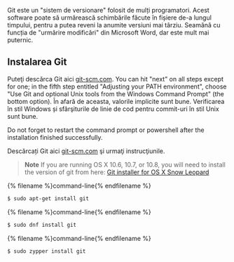 Git este un "sistem de versionare" folosit de mulți programatori. Acest software poate să urmărească schimbările făcute în fișiere de-a lungul timpului, pentru a putea reveni la anumite versiuni mai târziu. Seamănă cu funcția de "urmărire modificări" din Microsoft Word, dar este mult mai puternic.

## Instalarea Git

<!--sec data-title="Installing Git: Windows" data-id="git_install_windows"
data-collapse=true ces-->

Puteţi descărca Git aici [git-scm.com](https://git-scm.com/). You can hit "next" on all steps except for one; in the fifth step entitled "Adjusting your PATH environment", choose "Use Git and optional Unix tools from the Windows Command Prompt" (the bottom option). În afară de aceasta, valorile implicite sunt bune. Verificarea în stil Windows și sfârşiturile de linie de cod pentru commit-uri în stil Unix sunt bune.

Do not forget to restart the command prompt or powershell after the installation finished successfully. <!--endsec-->

<!--sec data-title="Installing Git: OS X" data-id="git_install_OSX"
data-collapse=true ces-->

Descărcați Git aici [git-scm.com](https://git-scm.com/) şi urmaţi instrucţiunile.

> **Note** If you are running OS X 10.6, 10.7, or 10.8, you will need to install the version of git from here: [Git installer for OS X Snow Leopard](https://sourceforge.net/projects/git-osx-installer/files/git-2.3.5-intel-universal-snow-leopard.dmg/download)

<!--endsec-->

<!--sec data-title="Installing Git: Debian or Ubuntu" data-id="git_install_debian_ubuntu"
data-collapse=true ces-->

{% filename %}command-line{% endfilename %}

```bash
$ sudo apt-get install git
```

<!--endsec-->

<!--sec data-title="Installing Git: Fedora" data-id="git_install_fedora"
data-collapse=true ces-->

{% filename %}command-line{% endfilename %}

```bash
$ sudo dnf install git
```

<!--endsec-->

<!--sec data-title="Installing Git: openSUSE" data-id="git_install_openSUSE"
data-collapse=true ces-->

{% filename %}command-line{% endfilename %}

```bash
$ sudo zypper install git
```

<!--endsec-->